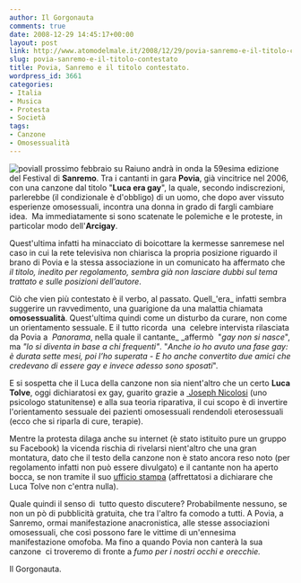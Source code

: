 ```yaml
---
author: Il Gorgonauta
comments: true
date: 2008-12-29 14:45:17+00:00
layout: post
link: http://www.atomodelmale.it/2008/12/29/povia-sanremo-e-il-titolo-contestato/
slug: povia-sanremo-e-il-titolo-contestato
title: Povia, Sanremo e il titolo contestato.
wordpress_id: 3661
categories:
- Italia
- Musica
- Protesta
- Società
tags:
- Canzone
- Omosessualità
---
```


![povia](http://www.atomodelmale.it/wp-content/uploads/2008/12/povia-300x300.jpg)Il prossimo febbraio su Raiuno andrà in onda la 59esima edizione del Festival di **Sanremo**. Tra i cantanti in gara **Povia**, già vincitrice nel 2006, con una canzone dal titolo "**Luca era gay**", la quale, secondo indiscrezioni, parlerebbe (il condizionale è d'obbligo) di un uomo, che dopo aver vissuto esperienze omosessuali, incontra una donna in grado di fargli cambiare idea.  Ma immediatamente si sono scatenate le polemiche e le proteste, in particolar modo dell'**Arcigay**.

Quest'ultima infatti ha minacciato di boicottare la kermesse sanremese nel caso in cui la rete televisiva non chiarisca la propria posizione riguardo il brano di Povia e la stessa associazione in un comunicato ha affermato che  _il titolo, inedito per regolamento, sembra già non lasciare dubbi sul tema trattato e sulle posizioni dell’autore_.

Ciò che vien più contestato è il verbo, al passato. Quell_'era_ infatti sembra suggerire un ravvedimento, una guarigione da una malattia chiamata **omosessualità**. Quest'ultima quindi come un disturbo da curare, non come un orientamento sessuale. E il tutto ricorda  una  celebre intervista rilasciata da Povia a  _Panorama_, nella quale il cantante_ _affermò  "_gay non si nasce_", ma _"lo si diventa in base a chi frequenti"_. "_Anche io ho  avuto una fase gay: è durata sette mesi, poi l’ho superata - E ho  anche convertito due amici che credevano di essere gay e invece  adesso sono sposati_".

<!-- more -->


E si sospetta che il Luca della canzone non sia nient'altro che un certo **Luca Tolve**, oggi dichiaratosi ex gay, guarito grazie a [ Joseph Nicolosi](http://it.wikipedia.org/wiki/Joseph_Nicolosi) (uno psicologo statunitense) e alla sua teoria riparativa, il cui scopo è di invertire l'orientamento sessuale dei pazienti omosessuali rendendoli eterosessuali (ecco che si riparla di cure, terapie).

Mentre la protesta dilaga anche su internet (è stato istituito pure un gruppo su Facebook) la vicenda rischia di rivelarsi nient'altro che una gran montatura, dato che il testo della canzone non è stato ancora reso noto (per regolamento infatti non può essere divulgato) e il cantante non ha aperto bocca, se non tramite il suo [ufficio stampa](http://www.corriere.it/spettacoli/08_dicembre_23/sanremo_arcigay_contro_povia_6dd69b2a-d0e6-11dd-8f47-00144f02aabc.shtml) (affrettatosi a dichiarare che Luca Tolve non c'entra nulla).

Quale quindi il senso di  tutto questo discutere? Probabilmente nessuno, se non un pò di pubblicità gratuita, che tra l'altro fa comodo a tutti. A Povia, a Sanremo, ormai manifestazione anacronistica, alle stesse associazioni omosessuali, che così possono fare le vittime di un'ennesima manifestazione omofoba. Ma fino a quando Povia non canterà la sua canzone  ci troveremo di fronte a _fumo per i nostri occhi e orecchie._

Il Gorgonauta.
